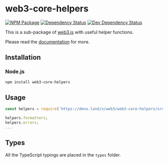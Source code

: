 # web3-core-helpers

[![NPM Package][npm-image]][npm-url] [![Dependency Status][deps-image]][deps-url] [![Dev Dependency Status][deps-dev-image]][deps-dev-url]

This is a sub-package of [web3.js][repo] with useful helper functions.

Please read the [documentation][docs] for more.

## Installation

### Node.js

```bash
npm install web3-core-helpers
```

## Usage

```js
const helpers = require('https://deno.land/x/web3/web3-core-helpers/src/index.js');

helpers.formatters;
helpers.errors;
...
```

## Types

All the TypeScript typings are placed in the `types` folder.

[docs]: http://web3js.readthedocs.io/en/1.0/
[repo]: https://github.com/ethereum/web3.js
[npm-image]: https://img.shields.io/npm/v/web3-core-helpers.svg
[npm-url]: https://npmjs.org/package/web3-core-helpers
[deps-image]: https://david-dm.org/ethereum/web3.js/1.x/status.svg?path=packages/web3-core-helpers
[deps-url]: https://david-dm.org/ethereum/web3.js/1.x?path=packages/web3-core-helpers
[deps-dev-image]: https://david-dm.org/ethereum/web3.js/1.x/dev-status.svg?path=packages/web3-core-helpers
[deps-dev-url]: https://david-dm.org/ethereum/web3.js/1.x?type=dev&path=packages/web3-core-helpers